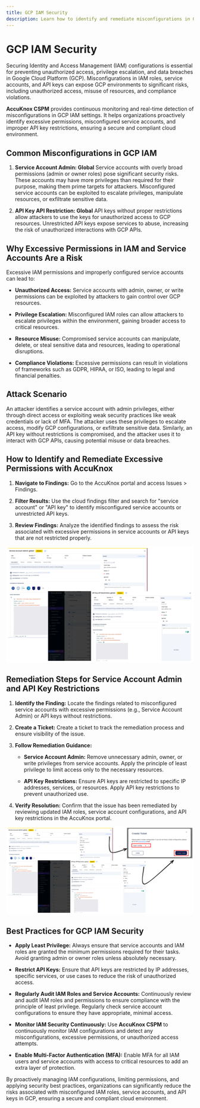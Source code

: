 ```yaml
---
title: GCP IAM Security
description: Learn how to identify and remediate misconfigurations in GCP IAM settings to enhance security and prevent unauthorized access with AccuKnox Cloud Security Posture Management (CSPM).
---
```


# GCP IAM Security

Securing Identity and Access Management (IAM) configurations is essential for preventing unauthorized access, privilege escalation, and data breaches in Google Cloud Platform (GCP). Misconfigurations in IAM roles, service accounts, and API keys can expose GCP environments to significant risks, including unauthorized access, misuse of resources, and compliance violations.

**AccuKnox CSPM** provides continuous monitoring and real-time detection of misconfigurations in GCP IAM settings. It helps organizations proactively identify excessive permissions, misconfigured service accounts, and improper API key restrictions, ensuring a secure and compliant cloud environment.

## **Common Misconfigurations in GCP IAM**

1. **Service Account Admin: Global**
    Service accounts with overly broad permissions (admin or owner roles) pose significant security risks. These accounts may have more privileges than required for their purpose, making them prime targets for attackers. Misconfigured service accounts can be exploited to escalate privileges, manipulate resources, or exfiltrate sensitive data.

2. **API Key API Restriction: Global**
    API keys without proper restrictions allow attackers to use the keys for unauthorized access to GCP resources. Unrestricted API keys expose services to abuse, increasing the risk of unauthorized interactions with GCP APIs.

## **Why Excessive Permissions in IAM and Service Accounts Are a Risk**

Excessive IAM permissions and improperly configured service accounts can lead to:

- **Unauthorized Access:** Service accounts with admin, owner, or write permissions can be exploited by attackers to gain control over GCP resources.

- **Privilege Escalation:** Misconfigured IAM roles can allow attackers to escalate privileges within the environment, gaining broader access to critical resources.

- **Resource Misuse:** Compromised service accounts can manipulate, delete, or steal sensitive data and resources, leading to operational disruptions.

- **Compliance Violations:** Excessive permissions can result in violations of frameworks such as GDPR, HIPAA, or ISO, leading to legal and financial penalties.

## **Attack Scenario**

An attacker identifies a service account with admin privileges, either through direct access or exploiting weak security practices like weak credentials or lack of MFA. The attacker uses these privileges to escalate access, modify GCP configurations, or exfiltrate sensitive data. Similarly, an API key without restrictions is compromised, and the attacker uses it to interact with GCP APIs, causing potential misuse or data breaches.

## **How to Identify and Remediate Excessive Permissions with AccuKnox**

1. **Navigate to Findings:** Go to the AccuKnox portal and access Issues > Findings.

2. **Filter Results:** Use the cloud findings filter and search for "service account" or "API key" to identify misconfigured service accounts or unrestricted API keys.

3. **Review Findings:** Analyze the identified findings to assess the risk associated with excessive permissions in service accounts or API keys that are not restricted properly.



![image-20241219-073542.png](../images/cloud/gcp/i1.png)

## **Remediation Steps for Service Account Admin and API Key Restrictions**

1. **Identify the Finding:**
    Locate the findings related to misconfigured service accounts with excessive permissions (e.g., Service Account Admin) or API keys without restrictions.

2. **Create a Ticket:**
    Create a ticket to track the remediation process and ensure visibility of the issue.

3. **Follow Remediation Guidance:**

    - **Service Account Admin:**
        Remove unnecessary admin, owner, or write privileges from service accounts. Apply the principle of least privilege to limit access only to the necessary resources.

    - **API Key Restrictions:**
        Ensure API keys are restricted to specific IP addresses, services, or resources. Apply API key restrictions to prevent unauthorized use.

4. **Verify Resolution:**
    Confirm that the issue has been remediated by reviewing updated IAM roles, service account configurations, and API key restrictions in the AccuKnox portal.



![image-20241219-073652.png](../images/cloud/gcp/i2.png)

## **Best Practices for GCP IAM Security**

- **Apply Least Privilege:**
    Always ensure that service accounts and IAM roles are granted the minimum permissions required for their tasks. Avoid granting admin or owner roles unless absolutely necessary.

- **Restrict API Keys:**
    Ensure that API keys are restricted by IP addresses, specific services, or use cases to reduce the risk of unauthorized access.

- **Regularly Audit IAM Roles and Service Accounts:**
    Continuously review and audit IAM roles and permissions to ensure compliance with the principle of least privilege. Regularly check service account configurations to ensure they have appropriate, minimal access.

- **Monitor IAM Security Continuously:**
    Use **AccuKnox CSPM** to continuously monitor IAM configurations and detect any misconfigurations, excessive permissions, or unauthorized access attempts.

- **Enable Multi-Factor Authentication (MFA):**
    Enable MFA for all IAM users and service accounts with access to critical resources to add an extra layer of protection.

By proactively managing IAM configurations, limiting permissions, and applying security best practices, organizations can significantly reduce the risks associated with misconfigured IAM roles, service accounts, and API keys in GCP, ensuring a secure and compliant cloud environment.